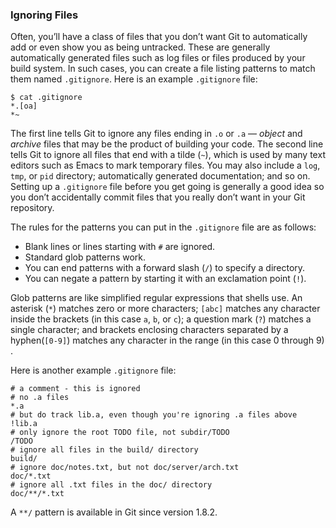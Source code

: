 ### Ignoring Files ###

Often, you’ll have a class of files that you don’t want Git to automatically add or even show you as being untracked. These are generally automatically generated files such as log files or files produced by your build system. In such cases, you can create a file listing patterns to match them named `.gitignore`.  Here is an example `.gitignore` file:

	$ cat .gitignore
	*.[oa]
	*~

The first line tells Git to ignore any files ending in `.o` or `.a` — *object* and *archive* files that may be the product of building your code. The second line tells Git to ignore all files that end with a tilde (`~`), which is used by many text editors such as Emacs to mark temporary files. You may also include a `log`, `tmp`, or `pid` directory; automatically generated documentation; and so on. Setting up a `.gitignore` file before you get going is generally a good idea so you don’t accidentally commit files that you really don’t want in your Git repository.

The rules for the patterns you can put in the `.gitignore` file are as follows:

*	Blank lines or lines starting with `#` are ignored.
*	Standard glob patterns work.
*	You can end patterns with a forward slash (`/`) to specify a directory.
*	You can negate a pattern by starting it with an exclamation point (`!`).

Glob patterns are like simplified regular expressions that shells use. An asterisk (`*`) matches zero or more characters; `[abc]` matches any character inside the brackets (in this case `a`, `b`, or `c`); a question mark (`?`) matches a single character; and brackets enclosing characters separated by a hyphen(`[0-9]`) matches any character in the range (in this case 0 through 9) .

Here is another example `.gitignore` file:

	# a comment - this is ignored
	# no .a files
	*.a
	# but do track lib.a, even though you're ignoring .a files above
	!lib.a
	# only ignore the root TODO file, not subdir/TODO
	/TODO
	# ignore all files in the build/ directory
	build/
	# ignore doc/notes.txt, but not doc/server/arch.txt
	doc/*.txt
	# ignore all .txt files in the doc/ directory
	doc/**/*.txt

A `**/` pattern is available in Git since version 1.8.2.
